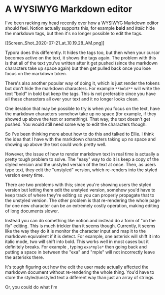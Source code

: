 # A WYSIWYG Markdown editor

I've been racking my head recently over how a WYSIWYG Markdown editor should feel. Notion actually supports this, for example **bold** and *italic* hide the markdown tags, but then it's no longer possible to edit the tags.

[[Screen_Shot_2020-07-21_at_10.19.28_AM.png]]

Typora does this differently. It hides the tags too, but then when your cursor becomes active on the text, it shows the tags again. The problem with this is that all of the text you've written after it get pushed (since the markdown characters take up space again) but then get pulled back once you lose focus on the markdown token. 

There's also another popular way of doing it, which is just render the tokens but don't hide the markdown characters. For example `**bold**` will write the text "bold" in bold but keep the tags. This is not preferable since you have all these characters all over your text and it no longer looks clean.

One iteration that may be possible to try is when you focus on the text, have the markdown characters somehow take up no space (for example, if they showed up above the text or something). That way, the text doesn't get pushed. You would still need some way to edit the characters though. 

So I've been thinking more about how to do this and talked to Ellie. I think the idea that I have with the markdown characters taking up no space and showing up above the text could work pretty well.

However, the issue of how to render markdown text in real time is actually a pretty tough problem to solve. The "easy" way to do it is keep a copy of the styled version and the unstyled version of the text at once. Then, as users type text, they edit the "unstyled" version, which re-renders into the styled version every time. 

There are two problems with this; since you're showing users the styled version but letting them edit the unstyled version, somehow you'd have to keep track of where they're editing so you can properly propagate that to the unstyled version. The other problem is that re-rendering the whole page for one new character can be an extremely costly operation, making editing of long documents slower. 

Instead you can do something like notion and instead do a form of "on the fly" editing. This is much trickier than it seems though. Currently, it seems like the way they do it is monitor the character input and map it to the markdown equivalent if it is detect. For example, one asterisk will shift it into italic mode, two will shift into bold. This works well in most cases but it definitely breaks. For example , typing `exa*mple*` then going back and putting a space in between the "exa" and "mple" will not incorrectly leave the asterisks there. 

It's tough figuring out how the edit the user made actually affected the markdown document without re-rendering the whole thing. You'd have to store the styled/unstyled text a different way than just an array of strings.

Or, you could do what I'm